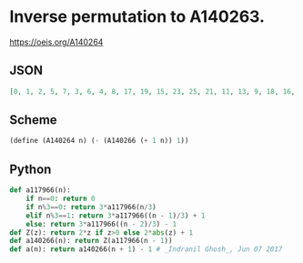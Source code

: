 # Inverse permutation to A140263\.
https://oeis.org/A140264
## JSON
```JSON
[0, 1, 2, 5, 7, 3, 6, 4, 8, 17, 19, 15, 23, 25, 21, 11, 13, 9, 18, 16, 20, 12, 10, 14, 24, 22, 26, 53, 55, 51, 59, 61, 57, 47, 49, 45, 71, 73, 69, 77, 79, 75, 65, 67, 63, 35, 37, 33, 41, 43, 39, 29, 31, 27, 54, 52, 56, 48, 46, 50, 60, 58, 62, 36, 34, 38, 30, 28, 32, 42, 40, 44]
```
## Scheme
```Scheme
(define (A140264 n) (- (A140266 (+ 1 n)) 1))
```
## Python
```Python
def a117966(n):
    if n==0: return 0
    if n%3==0: return 3*a117966(n/3)
    elif n%3==1: return 3*a117966((n - 1)/3) + 1
    else: return 3*a117966((n - 2)/3) - 1
def Z(z): return 2*z if z>0 else 2*abs(z) + 1
def a140266(n): return Z(a117966(n - 1))
def a(n): return a140266(n + 1) - 1 # _Indranil Ghosh_, Jun 07 2017
```
